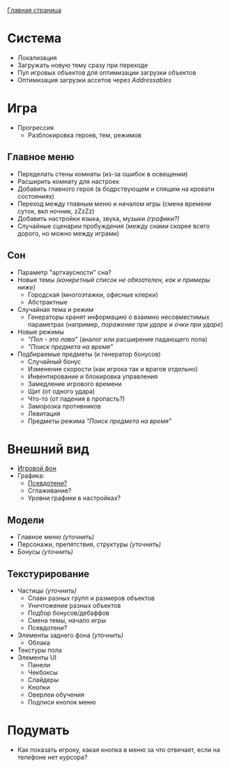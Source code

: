 [Главная страница](README.md)

# Система

- Локализация
- Загружать новую тему сразу при переходе
- Пул игровых объектов для оптимизации загрузки объектов
- Оптимизация загрузки ассетов через *Addressables*

# Игра

- Прогрессия
  - Разблокировка героев, тем, режимов

## Главное меню

- Переделать стены комнаты (из-за ошибок в освещении)
- Расширить комнату для настроек
- Добавить главного героя (в бодрствующем и спящем на кровати состояниях)
- Переход между главным меню и началом игры (смена времени суток, вкл ночник, zZzZz)
- Добавить настройки языка, звука, музыки *(графики?)*
- Случайные сценарии пробуждения (между снами скорее всего дорого, но можно между играми)
## Сон
- Параметр "артхаусности" сна?
- Новые темы *(конкретный список не обязателен, как и примеры ниже)*
  - Городская (многоэтажки, офисные клерки)
  - Абстрактные
- Случайная тема и режим
  - Генераторы хранят информацию о взаимно несовместимых параметрах (например, *поражение при ударе* и *очки при ударе*)
- Новые режимы
  - *"Пол - это лава"* (аналог или расширение падающего пола)
  - *"Поиск предмета на время"*
- Подбираемые предметы (и генератор бонусов)
  - Случайный бонус
  - Изменение скорости (как игрока так и врагов отдельно)
  - Инвентирование и блокировка управления
  - Замедление игрового времени
  - Щит (от одного удара)
  - Что-то (от падения в пропасть?)
  - Заморозка противников
  - Левитация
  - Предметы режима *"Поиск предмета на время"*

# Внешний вид

- [Игровой фон](#gamebg)
- Графика:
  - [Псевдотени?](#blobshadows)
  - Сглаживание?
  - Уровни графики в настройках?

## Модели

- Главное меню *(уточнить)*
- Персонажи, препятствия, структуры *(уточнить)*
- Бонусы *(уточнить)*

## Текстурирование

- Частицы *(уточнить)*
  - Спавн разных групп и размеров объектов
  - Уничтожение разных объектов
  - Подбор бонусов/дебаффов
  - Смена темы, начало игры
  - <a name = "blobshadows">Псевдотени?</a>
- <a name = "gamebg">Элементы заднего фона *(уточнить)*</a>
  - Облака
- Текстуры пола
- Элементы UI
  - Панели
  - Чекбоксы
  - Слайдеры
  - Кнопки
  - Оверлеи обучения
  - Подписи кнопок меню

# Подумать

- Как показать игроку, какая кнопка в меню за что отвечает, если на телефоне нет курсора?
